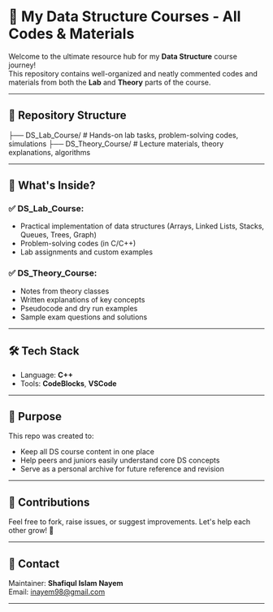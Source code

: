 # 📘 My Data Structure Courses - All Codes & Materials

Welcome to the ultimate resource hub for my **Data Structure** course journey!  
This repository contains well-organized and neatly commented codes and materials from both the **Lab** and **Theory** parts of the course.

---

## 📂 Repository Structure

├── DS_Lab_Course/ # Hands-on lab tasks, problem-solving codes, simulations
├── DS_Theory_Course/ # Lecture materials, theory explanations, algorithms


---

## 🚀 What's Inside?

### ✅ DS_Lab_Course:
- Practical implementation of data structures (Arrays, Linked Lists, Stacks, Queues, Trees, Graph)
- Problem-solving codes (in C/C++)
- Lab assignments and custom examples

### ✅ DS_Theory_Course:
- Notes from theory classes
- Written explanations of key concepts
- Pseudocode and dry run examples
- Sample exam questions and solutions

---

## 🛠️ Tech Stack

- Language: **C++**
- Tools: **CodeBlocks**, **VSCode**


---

## 🎯 Purpose

This repo was created to:
- Keep all DS course content in one place
- Help peers and juniors easily understand core DS concepts
- Serve as a personal archive for future reference and revision

---

## 🤝 Contributions

Feel free to fork, raise issues, or suggest improvements. Let's help each other grow! 🌱

---

## 📧 Contact

Maintainer: **Shafiqul Islam Nayem**  
Email: inayem98@gmail.com

---
